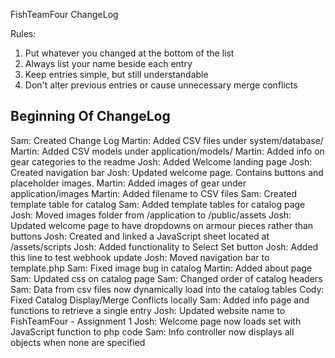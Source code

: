 FishTeamFour ChangeLog

Rules: 
1. Put whatever you changed at the bottom of the list
2. Always list your name beside each entry
3. Keep entries simple, but still understandable
4. Don't alter previous entries or cause unnecessary merge conflicts

Beginning Of ChangeLog
--------------------------------------------------------------------------------
Sam:    Created Change Log
Martin: Added CSV files under system/database/
Martin: Added CSV models under application/models/
Martin: Added info on gear categories to the readme
Josh:   Added Welcome landing page
Josh:   Created navigation bar
Josh:   Updated welcome page. Contains buttons and placeholder images.
Martin: Added images of gear under application/images
Martin: Added filename to CSV files
Sam:    Created template table for catalog
Sam:    Added template tables for catalog page
Josh:   Moved images folder from /application to /public/assets
Josh:   Updated welcome page to have dropdowns on armour pieces rather than buttons
Josh:   Created and linked a JavaScript sheet located at /assets/scripts
Josh:   Added functionality to Select Set button
Josh:   Added this line to test webhook update
Josh:   Moved navigation bar to template.php
Sam:    Fixed image bug in catalog
Martin: Added about page
Sam:    Updated css on catalog page
Sam:    Changed order of catalog headers
Sam:    Data from csv files now dynamically load into the catalog tables
Cody:   Fixed Catalog Display/Merge Conflicts locally
Sam:    Added info page and functions to retrieve a single entry
Josh:   Updated website name to FishTeamFour - Assignment 1
Josh:   Welcome page now loads set with JavaScript function to php code
Sam:    Info controller now displays all objects when none are specified
